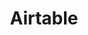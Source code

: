 ---
title: Airtable
description: Cloud hosted data tables - low code / no code, user friendly
homepage: https://www.airtable.com/
---